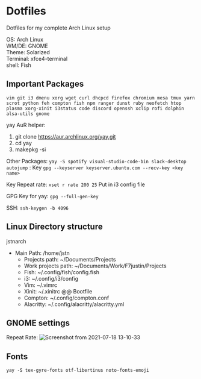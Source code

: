 # Dotfiles

Dotfiles for my complete Arch Linux setup

OS: Arch Linux<br>
WM/DE: GNOME<br>
Theme: Solarized<br>
Terminal: xfce4-terminal<br>
shell: Fish

## Important Packages
`vim git i3 dmenu xorg wget curl dhcpcd firefox chromium mesa tmux yarn scrot python feh compton fish npm ranger dunst ruby neofetch htop plasma xorg-xinit i3status code discord openssh xclip rofi dolphin alsa-utils gnome`

yay AuR helper: 
1. git clone https://aur.archlinux.org/yay.git
2. cd yay
3. makepkg -si

Other Packages: `yay -S spotify visual-studio-code-bin slack-desktop autojump` : Key `gpg --keyserver keyserver.ubuntu.com --recv-key <key name>`

Key Repeat rate: `xset r rate 200 25` Put in i3 config file

GPG Key for yay: `gpg --full-gen-key`

SSH: `ssh-keygen -b 4096` 
 
## Linux Directory structure
jstnarch<br>
- Main Path: /home/jstn
  - Projects path: ~/Documents/Projects
  - Work projects path: ~/Documents/Work/F7justin/Projects
  - Fish: ~/.config/fish/config.fish
  - i3: ~/.config/i3/config
  - Vim: ~/.vimrc
  - Xinit: ~/.xinitrc @@ Bootfile
  - Compton: ~/.config/compton.conf
  - Alacritty: ~/.config/alacritty/alacritty.yml

## GNOME settings
Repeat Rate: 
![Screenshot from 2021-07-18 13-10-33](https://user-images.githubusercontent.com/56719370/126064919-379a435d-858c-4f66-9abc-ae33eee922fd.png)

## Fonts
`yay -S tex-gyre-fonts otf-libertinus noto-fonts-emoji`
